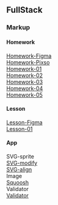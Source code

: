 ## FullStack  
### Markup  
#### Homework
[Homework-Figma](https://www.figma.com/design/PKrXEkRSU8lhVDX2BNcbK6/goit-markup-hw-web-studio?node-id=296641-536&node-type=canvas&t=sLS934Al6JUzlKvO-0)  
[Homework-Pixso](https://pixso.net/app/editor/Ls9YrlqfyDQ-iZrweXmfuw?icon_type=1&page-id=296641%3A536)  
[Homework-01](./fullstack/markup/goit-markup-hw-01)  
[Homework-02](./fullstack/markup/goit-markup-hw-02)  
[Homework-03](./fullstack/markup/goit-markup-hw-03)  
[Homework-04](./fullstack/markup/goit-markup-hw-04)  
[Homework-05](./fullstack/markup/goit-markup-hw-05)  
#### Lesson
[Lesson-Figma](https://www.figma.com/design/pstESDjQIiclEfG4usO7l0/goit-markup-lesson-simply-chocolate?node-id=606-33&node-type=canvas&t=sLS934Al6JUzlKvO-0)  
[Lesson-01]()  

#### App
SVG-sprite  
[SVG-modify](https://icomoon.io/)  
[SVG-align](https://svgomg.net/)  
Image  
[Squoosh](https://squoosh.app/)  
Validator  
[Validator](https://validator.w3.org/nu/)  
